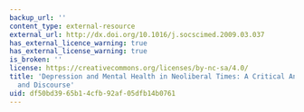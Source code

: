 ```yaml
---
backup_url: ''
content_type: external-resource
external_url: http://dx.doi.org/10.1016/j.socscimed.2009.03.037
has_external_licence_warning: true
has_external_license_warning: true
is_broken: ''
license: https://creativecommons.org/licenses/by-nc-sa/4.0/
title: 'Depression and Mental Health in Neoliberal Times: A Critical Analysis of Policy
  and Discourse'
uid: df50bd39-65b1-4cfb-92af-05dfb14b0761
---
```


